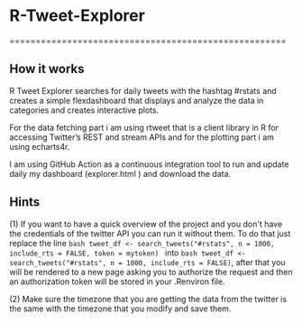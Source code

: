# R-Tweet-Explorer
=====================================================

## How it works

R Tweet Explorer searches for daily tweets with the hashtag #rstats and creates a simple flexdashboard that displays and analyze the data in categories and creates interactive plots.

For the data fetching part i am using rtweet that is a client library in R for accessing Twitter’s REST and stream APIs and for the plotting part i am using echarts4r.

I am using GitHub Action as a continuous integration tool to run and update daily my dashboard (explorer.html ) and download the data.

## Hints

(1)
If you want to have a quick overview of the project and you don't have the credentials of the twitter API you can run it without them. To do that just replace the line ```bash tweet_df <- search_tweets("#rstats", n = 1000, include_rts = FALSE, token = mytoken) ``` into ```bash tweet_df <- search_tweets("#rstats", n = 1000, include_rts = FALSE)```, after that you will be rendered to a new page asking you to authorize the request and then an authorization token will be stored in your .Renviron file.

(2)
Make sure the timezone that you are getting the data from the twitter is the same with the timezone that you modify and save them.
